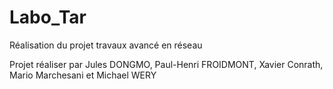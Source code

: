 # Labo_Tar
Réalisation du projet travaux avancé en réseau

Projet réaliser par Jules DONGMO, Paul-Henri FROIDMONT, Xavier Conrath, Mario Marchesani et Michael WERY
